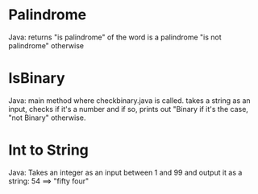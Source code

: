 # Palindrome
Java: returns "is palindrome" of the word is a palindrome "is not palindrome" otherwise
# IsBinary
Java: main method where checkbinary.java is called. takes a string as an input, checks if it's a number and if so, prints out "Binary if it's the case, "not Binary" otherwise.
# Int to String
Java: Takes an integer as an input between 1 and 99 and output it as a string: 54 ==> "fifty four"

